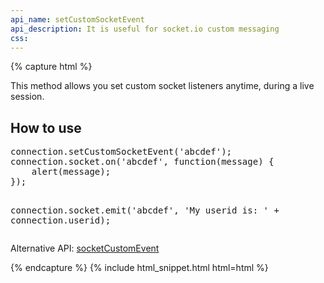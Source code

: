 ```yaml
---
api_name: setCustomSocketEvent
api_description: It is useful for socket.io custom messaging
css: 
---
```


{% capture html %}

<section>
    <p>This method allows you set custom socket listeners anytime, during a live session.</p>
</section>

<section>
    <h2>How to use</h2>
    <pre>
connection.setCustomSocketEvent('abcdef');
connection.socket.on('abcdef', function(message) {
    alert(message);
});

connection.socket.emit('abcdef', 'My userid is: ' + connection.userid);
</pre>
    <p>Alternative API: <a href="/docs/socketCustomEvent/">socketCustomEvent</a></p>
</section>

{% endcapture %}
{% include html_snippet.html html=html %}

